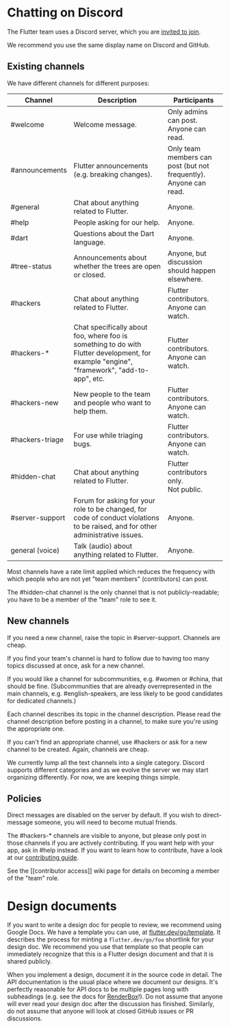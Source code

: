 # Chatting on Discord

The Flutter team uses a Discord server, which you are [invited to join](https://discord.gg/BS8KZyg).

We recommend you use the same display name on Discord and GitHub.

## Existing channels

We have different channels for different purposes:

| Channel | Description | Participants |
| - | - | - |
| #welcome | Welcome message. | Only admins can post.<br>Anyone can read.
| #announcements | Flutter announcements (e.g. breaking changes). | Only team members can post (but not frequently).<br>Anyone can read.
| #general | Chat about anything related to Flutter. | Anyone.
| #help | People asking for our help. | Anyone.
| #dart | Questions about the Dart language. | Anyone.
| #tree-status | Announcements about whether the trees are open or closed. | Anyone, but discussion should happen elsewhere.
|#hackers | Chat about anything related to Flutter. | Flutter contributors.<br>Anyone can watch.
|#hackers-* | Chat specifically about foo, where foo is something to do with Flutter development, for example "engine", "framework", "add-to-app", etc. | Flutter contributors.<br>Anyone can watch.
|#hackers-new | New people to the team and people who want to help them. | Flutter contributors.<br>Anyone can watch.
|#hackers-triage | For use while triaging bugs. | Flutter contributors.<br>Anyone can watch.
|#hidden-chat | Chat about anything related to Flutter. | Flutter contributors only.<br>Not public.
|#server-support | Forum for asking for your role to be changed, for code of conduct violations to be raised, and for other administrative issues. | Anyone.
|general (voice) | Talk (audio) about anything related to Flutter. | Anyone.

Most channels have a rate limit applied which reduces the frequency with which people who are not yet "team members" (contributors) can post.

The #hidden-chat channel is the only channel that is not publicly-readable; you have to be a member of the "team" role to see it.

## New channels

If you need a new channel, raise the topic in #server-support. Channels are cheap.

If you find your team's channel is hard to follow due to having too many topics discussed at once, ask for a new channel.

If you would like a channel for subcommunities, e.g. #women or #china, that should be fine. (Subcommunities that are already overrepresented in the main channels, e.g. #english-speakers, are less likely to be good candidates for dedicated channels.)

Each channel describes its topic in the channel description. Please read the channel description before posting in a channel, to make sure you're using the appropriate one.

If you can't find an appropriate channel, use #hackers or ask for a new channel to be created. Again, channels are cheap.

We currently lump all the text channels into a single category. Discord supports different categories and as we evolve the server we may start organizing differently. For now, we are keeping things simple.

## Policies

Direct messages are disabled on the server by default. If you wish to direct-message someone, you will need to become mutual friends.

The #hackers-* channels are visible to anyone, but please only post in those channels if you are actively contributing. If you want help with your app, ask in #help instead. If you want to learn how to contribute, have a look at our [contributing guide](https://github.com/flutter/flutter/blob/master/CONTRIBUTING.md).

See the [[contributor access]] wiki page for details on becoming a member of the "team" role.


# Design documents

If you want to write a design doc for people to review, we recommend using Google Docs.
We have a template you can use, at [flutter.dev/go/template](https://flutter.dev/go/template). It describes the process for minting a `flutter.dev/go/foo` shortlink for your design doc.
We recommend you use that template so that people can immediately recognize that this is a Flutter design document and that it is shared publicly.

When you implement a design, document it in the source code in detail. The API documentation is the usual place where we document our designs. It's perfectly reasonable for API docs to be multiple pages long with subheadings (e.g. see the docs for [RenderBox](https://master-api.flutter.dev/flutter/rendering/RenderBox-class.html)!). Do not assume that anyone will ever read your design doc after the discussion has finished. Similarly, do not assume that anyone will look at closed GitHub issues or PR discussions.
